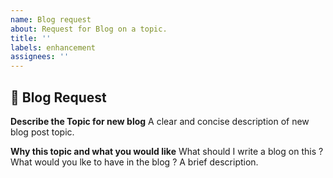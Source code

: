 ```yaml
---
name: Blog request
about: Request for Blog on a topic.
title: ''
labels: enhancement
assignees: ''
---
```


## 🚀 Blog Request
**Describe the Topic for new blog**
A clear and concise description of new blog post topic.

**Why this topic and what you would like**
What should I write a blog on this ?
What would you lke to have in the blog ? A brief description.
